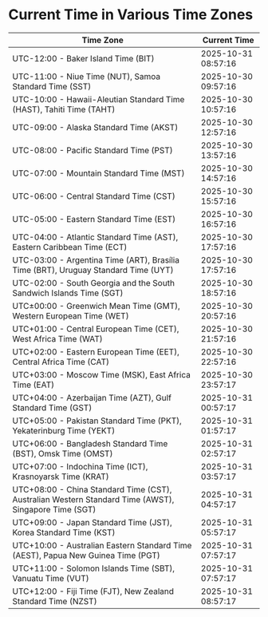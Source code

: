 # Current Time in Various Time Zones

| Time Zone | Current Time |
|-----------|--------------|
| UTC-12:00 - Baker Island Time (BIT) | 2025-10-31 08:57:16 |
| UTC-11:00 - Niue Time (NUT), Samoa Standard Time (SST) | 2025-10-30 09:57:16 |
| UTC-10:00 - Hawaii-Aleutian Standard Time (HAST), Tahiti Time (TAHT) | 2025-10-30 10:57:16 |
| UTC-09:00 - Alaska Standard Time (AKST) | 2025-10-30 12:57:16 |
| UTC-08:00 - Pacific Standard Time (PST) | 2025-10-30 13:57:16 |
| UTC-07:00 - Mountain Standard Time (MST) | 2025-10-30 14:57:16 |
| UTC-06:00 - Central Standard Time (CST) | 2025-10-30 15:57:16 |
| UTC-05:00 - Eastern Standard Time (EST) | 2025-10-30 16:57:16 |
| UTC-04:00 - Atlantic Standard Time (AST), Eastern Caribbean Time (ECT) | 2025-10-30 17:57:16 |
| UTC-03:00 - Argentina Time (ART), Brasília Time (BRT), Uruguay Standard Time (UYT) | 2025-10-30 17:57:16 |
| UTC-02:00 - South Georgia and the South Sandwich Islands Time (SGT) | 2025-10-30 18:57:16 |
| UTC±00:00 - Greenwich Mean Time (GMT), Western European Time (WET) | 2025-10-30 20:57:16 |
| UTC+01:00 - Central European Time (CET), West Africa Time (WAT) | 2025-10-30 21:57:16 |
| UTC+02:00 - Eastern European Time (EET), Central Africa Time (CAT) | 2025-10-30 22:57:16 |
| UTC+03:00 - Moscow Time (MSK), East Africa Time (EAT) | 2025-10-30 23:57:17 |
| UTC+04:00 - Azerbaijan Time (AZT), Gulf Standard Time (GST) | 2025-10-31 00:57:17 |
| UTC+05:00 - Pakistan Standard Time (PKT), Yekaterinburg Time (YEKT) | 2025-10-31 01:57:17 |
| UTC+06:00 - Bangladesh Standard Time (BST), Omsk Time (OMST) | 2025-10-31 02:57:17 |
| UTC+07:00 - Indochina Time (ICT), Krasnoyarsk Time (KRAT) | 2025-10-31 03:57:17 |
| UTC+08:00 - China Standard Time (CST), Australian Western Standard Time (AWST), Singapore Time (SGT) | 2025-10-31 04:57:17 |
| UTC+09:00 - Japan Standard Time (JST), Korea Standard Time (KST) | 2025-10-31 05:57:17 |
| UTC+10:00 - Australian Eastern Standard Time (AEST), Papua New Guinea Time (PGT) | 2025-10-31 07:57:17 |
| UTC+11:00 - Solomon Islands Time (SBT), Vanuatu Time (VUT) | 2025-10-31 07:57:17 |
| UTC+12:00 - Fiji Time (FJT), New Zealand Standard Time (NZST) | 2025-10-31 08:57:17 |
